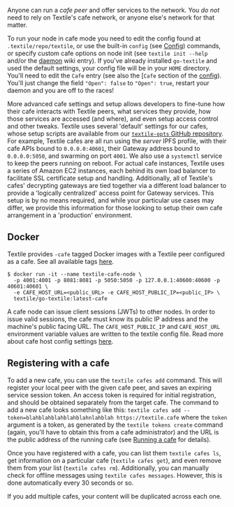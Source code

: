 Anyone can run a _cafe peer_ and offer services to the network. You _do not_ need to rely on Textile's cafe network, or anyone else's network for that matter.

To run your node in cafe mode you need to edit the config found at `.textile/repo/textile`, or use the built-in `config` (see [Config](/learn/config)) commands, or specify custom cafe options on node init (see `textile init --help` and/or the [daemon](/run/daemon) wiki entry). If you've already installed `go-textile` and used the default settings, your config file will be in your `HOME` directory. You'll need to edit the `Cafe` entry (see also the [`Cafe` section of the [config](/learn/config#Cafe)). You'll just change the field `"Open": false` to `"Open": true`, restart your daemon and you are off to the races!

More advanced cafe settings and setup allows developers to fine-tune how their cafe interacts with Textile peers, what services they provide, how those services are accessed (and where), and even setup access control and other tweaks. Textile uses several 'default' settings for our cafes, whose setup scripts are available from our [`textile-opts` GitHub repository](https://github.com/textileio/textile-opts). For example, Textile cafes are all run using the _server_ IPFS profile, with their cafe APIs bound to `0.0.0.0:40601`, their Gateway address bound to `0.0.0.0:5050`, and swarming on port `4001`. We also use a `systemctl` service to keep the peers running on reboot. For actual cafe instances, Textile uses a series of Amazon EC2 instances, each behind its own load balancer to facilitate SSL certificate setup and handling. Additionally, all of Textile's cafes' decrypting gateways are tied together via a different load balancer to provide a 'logically centralized' access point for Gateway services. This setup is by no means required, and while your particular use cases may differ, we provide this information for those looking to setup their own cafe arrangement in a 'production' environment.

## Docker

Textile provides `-cafe` tagged Docker images with a Textile peer configured as a cafe. See all available tags [here](https://hub.docker.com/r/textile/go-textile/tags).

    $ docker run -it --name textile-cafe-node \
      -p 4001:4001 -p 8081:8081 -p 5050:5050 -p 127.0.0.1:40600:40600 -p 40601:40601 \
      -e CAFE_HOST_URL=<public_URL> -e CAFE_HOST_PUBLIC_IP=<public_IP> \
      textile/go-textile:latest-cafe

A cafe node can issue client sessions (JWTs) to other nodes. In order to issue valid sessions, the cafe must know its public IP address and the machine's public facing URL. The `CAFE_HOST_PUBLIC_IP` and `CAFE_HOST_URL` environment variable values are written to the textile config file. Read more about cafe host config settings [here](/learn/config#Cafe).

## Registering with a cafe

To add a new cafe, you can use the `textile cafes add` command. This will register your local peer with the given cafe peer, and saves an expiring service session token. An access token is required for initial registration, and should be obtained separately from the target cafe. The command to add a new cafe looks something like this: `textile cafes add --token=blahblahblahblahblahnlahblah https://textile.cafe` where the `token` argument is a token, as generated by the `textile tokens create` command (again, you'll have to obtain this from a cafe administrator) and the URL is the public address of the running cafe (see [Running a cafe](/run/cafes) for details).

Once you have registered with a cafe, you can list them `textile cafes ls`, get information on a particular cafe (`textile cafes get`), and even remove them from your list (`textile cafes rm`). Additionally, you can manually check for offline messages using `textile cafes messages`. However, this is done automatically every 30 seconds or so.

If you add multiple cafes, your content will be duplicated across each one.
